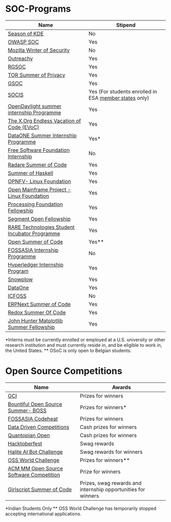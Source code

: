 # SOC-Programs


| Name                                    | Stipend |
|-----------------------------------------|-------------|
| [Season of KDE](https://season.kde.org) | No      |
| [OWASP SOC](https://www.owasp.org/index.php/OWASP_Code_Sprint_2017) | Yes |
| [Mozilla Winter of Security](https://wiki.mozilla.org/Security/Automation/Winter_Of_Security_2016) | No |
| [Outreachy](https://www.gnome.org/outreachy/) | Yes |
| [RGSOC](http://railsgirlssummerofcode.org/) | Yes |
| [TOR Summer of Privacy](https://trac.torproject.org/projects/tor/wiki/org/TorSoP) | Yes |
| [GSOC](https://developers.google.com/open-source/gsoc/) | Yes |
| [SOCIS](http://sophia.estec.esa.int/socis/) | Yes (For students enrolled in ESA [member states](http://sophia.estec.esa.int/socis2013/?q=faq#socis_elig_student_who) only) |
| [OpenDaylight summer internship Programme](https://wiki.opendaylight.org/view/Interns) | Yes |
| [The X.Org Endless Vacation of Code (EVoC)](http://www.x.org/wiki/XorgEVoC/)| Yes |
| [DataONE Summer Internship Programme](https://www.dataone.org/internships) | Yes*|
| [Free Software Foundation Internship](http://www.fsf.org/volunteer/internships) | No|
| [Radare Summer of Code](http://rada.re/r/rsoc.html) | Yes |
| [Summer of Haskell](https://summer.haskell.org/) | Yes |
| [OPNFV- Linux Foundation](https://wiki.opnfv.org/display/DEV/Internship-program) | Yes |
| [Open Mainframe Project - Linux Foundation](https://www.openmainframeproject.org/blog/2017/11/20/want-hack-mainframe-next-summer-summer-2018-internship-program-now-accepting-applications) | Yes |
| [Processing Foundation Fellowship](https://processingfoundation.org/fellowships/) | Yes |
| [Segment Open Fellowship](https://open.segment.com/fellowship) | Yes |
| [RARE Technologies Student Incubator Programme](https://rare-technologies.com/incubator/#details) | Yes |
| [Open Summer of Code](http://2017.summerofcode.be/) | Yes** |
| [FOSSASIA Internship Programme](https://blog.fossasia.org/fossasia-internship-program-2018/) | No |
| [Hyperledger Internship Program](https://wiki.hyperledger.org/internship/program_overview) | Yes |
| [Snowplow](https://snowplowanalytics.com/company/careers/?gh_jid=1107068) | Yes |
| [DataOne](https://www.dataone.org/internships) | Yes |
| [ICFOSS](https://icfoss.in/event/invitation-for-interns-0) | No |
| [ERPNext Summer of Code](https://erpnext.org/esoc) | Yes |
| [Redox Summer Of Code](https://www.redox-os.org/rsoc/)| Yes |
| [John Hunter Matplotlib Summer Fellowship](https://www.numfocus.org/programs/john-hunter-technology-fellowship)| Yes |


*Interns must be currently enrolled or employed at a U.S. university or other research institution and must currently reside in, and be eligible to work in, the United States.
** OSoC is only open to Belgian students.

# Open Source Competitions


| Name                                    | Awards |
|-----------------------------------------|-------------|
| [GCI](https://codein.withgoogle.com/archive/) | Prizes for winners |
| [Bountiful Open Source Summer- BOSS](http://lab.codingblocks.com/boss/) | Prizes for winners*|
| [FOSSASIA Codeheat](https://codeheat.org/) | Prizes for winners|
| [Data Driven Competitions](https://www.drivendata.org/competitions/) | Cash prizes for winners|
| [Quantopian Open](https://www.quantopian.com/open) | Cash prizes for winners|
| [Hacktoberfest](https://hacktoberfest.digitalocean.com/) | Swag rewards|
| [Halite AI Bot Challenge](https://halite.io/) | Swag rewards for winners|
| [OSS World Challenge](http://ossaward.org/eng/m0101.do) | Prizes for winners**|
| [ACM MM Open Source Software Competition](http://sigmm.org/Resources/software/ossc) | Prize for winners|
| [Girlscript Summer of Code](http://gssoc.tech/) | Prizes, swag rewards and internship opportunities for winners|
*Indian Students Only
** OSS World Challenge has temporarily stopped accepting international applications.
